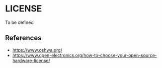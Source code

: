 # LICENSE

To be defined

## References
* https://www.oshwa.org/
* https://www.open-electronics.org/how-to-choose-your-open-source-hardware-license/
